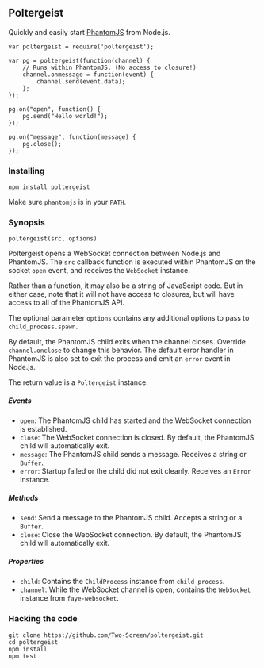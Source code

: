 ## Poltergeist

Quickly and easily start [PhantomJS] from Node.js.

    var poltergeist = require('poltergeist');

    var pg = poltergeist(function(channel) {
        // Runs within PhantomJS. (No access to closure!)
        channel.onmessage = function(event) {
            channel.send(event.data);
        };
    });

    pg.on("open", function() {
        pg.send("Hello world!");
    });

    pg.on("message", function(message) {
        pg.close();
    });

 [PhantomJS]: http://phantomjs.org/

### Installing

    npm install poltergeist

Make sure `phantomjs` is in your `PATH`.

### Synopsis

    poltergeist(src, options)

Poltergeist opens a WebSocket connection between Node.js and PhantomJS. The
`src` callback function is executed within PhantomJS on the socket `open`
event, and receives the `WebSocket` instance.

Rather than a function, it may also be a string of JavaScript code. But in
either case, note that it will not have access to closures, but will have
access to all of the PhantomJS API.

The optional parameter `options` contains any additional options to pass to
`child_process.spawn`.

By default, the PhantomJS child exits when the channel closes. Override
`channel.onclose` to change this behavior. The default error handler in
PhantomJS is also set to exit the process and emit an `error` event in
Node.js.

The return value is a `Poltergeist` instance.

##### Events

 - `open`: The PhantomJS child has started and
   the WebSocket connection is established.
 - `close`: The WebSocket connection is closed.
   By default, the PhantomJS child will automatically exit.
 - `message`: The PhantomJS child sends a message.
   Receives a string or `Buffer`.
 - `error`: Startup failed or the child did not exit cleanly.
   Receives an `Error` instance.

##### Methods

 - `send`: Send a message to the PhantomJS child.
   Accepts a string or a `Buffer`.
 - `close`: Close the WebSocket connection.
   By default, the PhantomJS child will automatically exit.

##### Properties

 - `child`:  Contains the `ChildProcess` instance from `child_process`.
 - `channel`: While the WebSocket channel is open,
   contains the `WebSocket` instance from `faye-websocket`.

### Hacking the code

    git clone https://github.com/Two-Screen/poltergeist.git
    cd poltergeist
    npm install
    npm test
